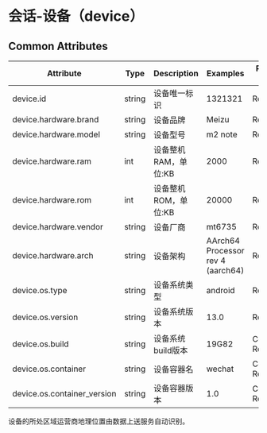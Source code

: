 
# 会话-设备（device）

## Common Attributes

| Attribute | Type | Description | Examples | Requirement Level |
| -- | -- | -- | -- | -- |
| device.id | string | 设备唯一标识 | 1321321 | Required |
| device.hardware.brand | string | 设备品牌 | Meizu | Recommended |
| device.hardware.model | string | 设备型号 | m2 note | Recommended |
| device.hardware.ram | int | 设备整机RAM，单位:KB | 2000 | Recommended |
| device.hardware.rom | int | 设备整机ROM，单位:KB | 20000 | Recommended |
| device.hardware.vendor | string | 设备厂商 | mt6735 | Recommended |
| device.hardware.arch | string | 设备架构 | AArch64 Processor rev 4 (aarch64) | Recommended |
| device.os.type | string | 设备系统类型 | android | Required |
| device.os.version | string | 设备系统版本 | 13.0 | Required |
| device.os.build | string | 设备系统build版本 | 19G82 | Conditionally Required |
| device.os.container | string | 设备容器名 | wechat | Conditionally Required |
| device.os.container_version | string | 设备容器版本 | 1.0 | Conditionally Required |

设备的所处区域运营商地理位置由数据上送服务自动识别。
